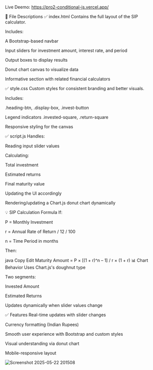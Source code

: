 Live Deemo:
https://pro2-conditional-js.vercel.app/


📄 File Descriptions
✅ index.html
Contains the full layout of the SIP calculator.

Includes:

A Bootstrap-based navbar

Input sliders for investment amount, interest rate, and period

Output boxes to display results

Donut chart canvas to visualize data

Informative section with related financial calculators

✅ style.css
Custom styles for consistent branding and better visuals.

Includes:

.heading-btn, .display-box, .invest-button

Legend indicators .invested-square, .return-square

Responsive styling for the canvas

✅ script.js
Handles:

Reading input slider values

Calculating:

Total investment

Estimated returns

Final maturity value

Updating the UI accordingly

Rendering/updating a Chart.js donut chart dynamically

💡 SIP Calculation Formula
If:

P = Monthly Investment

r = Annual Rate of Return / 12 / 100

n = Time Period in months

Then:

java
Copy
Edit
Maturity Amount = P × [(1 + r)^n – 1] / r × (1 + r)
📊 Chart Behavior
Uses Chart.js's doughnut type

Two segments:

Invested Amount

Estimated Returns

Updates dynamically when slider values change

✅ Features
Real-time updates with slider changes

Currency formatting (Indian Rupees)

Smooth user experience with Bootstrap and custom styles

Visual understanding via donut chart

Mobile-responsive layout

![Screenshot 2025-05-22 201508](https://github.com/user-attachments/assets/caa70404-5e78-4d01-bbe7-a455dbdb5d15)
